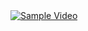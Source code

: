 <a href="https://www.youtube.com/watch?v=C_78DM8fG6E" target="_blank">
  <img src="https://img.youtube.com/vi/C_78DM8fG6E/0.jpg" alt="Sample Video">
</a>
